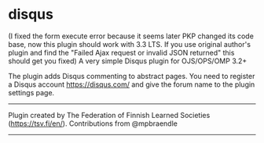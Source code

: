 # disqus
(I fixed the form execute error because it seems later PKP changed its code base, now this plugin should work with 3.3 LTS. If you use original author's plugin and find the "Failed Ajax request or invalid JSON returned" this should get you fixed)
A very simple Disqus plugin for OJS/OPS/OMP 3.2+

The plugin adds Disqus commenting to abstract pages. You need to register a Disqus account https://disqus.com/ and give the forum name to the plugin settings page.

***
Plugin created by The Federation of Finnish Learned Societies (https://tsv.fi/en/).
Contributions from @mpbraendle
***
